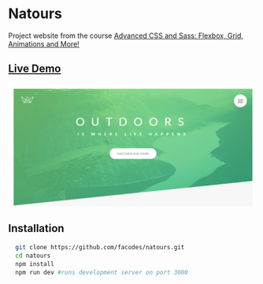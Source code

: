 # Natours

Project website from the course [Advanced CSS and Sass: Flexbox, Grid, Animations and More!](https://www.udemy.com/advanced-css-and-sass/)

## [Live Demo](fx-natours.netlify.com)

![thumbnail](thumbnail.png)

## Installation

```sh
  git clone https://github.com/facodes/natours.git
  cd natours
  npm install
  npm run dev #runs development server on port 3000
```
